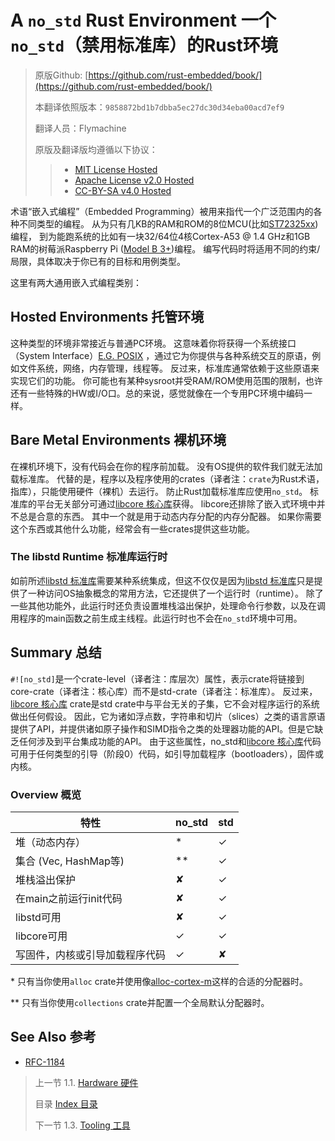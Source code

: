 # A `no_std` Rust Environment 一个`no_std`（禁用标准库）的Rust环境

> 原版Github: [https://github.com/rust-embedded/book/](https://github.com/rust-embedded/book/)
>
> 本翻译依照版本：`9858872bd1b7dbba5ec27dc30d34eba00acd7ef9`
>
> 翻译人员：Flymachine
>
> 原版及翻译版均遵循以下协议：
>
>> - [MIT License Hosted]
>> - [Apache License v2.0 Hosted]
>> - [CC-BY-SA v4.0 Hosted]

[MIT License]: ./LICENSE-MIT
[Apache License v2.0]: ./LICENSE-APACHE
[CC-BY-SA v4.0]: ./LICENSE-CC-BY-SA
[MIT License Hosted]: https://opensource.org/licenses/MIT
[Apache License v2.0 Hosted]: http://www.apache.org/licenses/LICENSE-2.0
[CC-BY-SA v4.0 Hosted]: https://creativecommons.org/licenses/by-sa/4.0/legalcode

术语“嵌入式编程”（Embedded Programming）被用来指代一个广泛范围内的各种不同类型的编程。
从为只有几KB的RAM和ROM的8位MCU(比如[ST72325xx](https://www.st.com/resource/en/datasheet/st72325j6.pdf))编程，
到为能跑系统的比如有一块32/64位4核Cortex-A53 @ 1.4 GHz和1GB RAM的树莓派Raspberry Pi
([Model B 3+](https://en.wikipedia.org/wiki/Raspberry_Pi#Specifications))编程。
编写代码时将适用不同的约束/局限，具体取决于你已有的目标和用例类型。

这里有两大通用嵌入式编程类别：

## Hosted Environments 托管环境

这种类型的环境非常接近与普通PC环境。
这意味着你将获得一个系统接口（System Interface）[E.G. POSIX](https://en.wikipedia.org/wiki/POSIX)
，通过它为你提供与各种系统交互的原语，例如文件系统，网络，内存管理，线程等。
反过来，标准库通常依赖于这些原语来实现它们的功能。
你可能也有某种sysroot并受RAM/ROM使用范围的限制，也许还有一些特殊的HW或I/O口。总的来说，感觉就像在一个专用PC环境中编码一样。

## Bare Metal Environments 裸机环境
在裸机环境下，没有代码会在你的程序前加载。
没有OS提供的软件我们就无法加载标准库。
代替的是，程序以及程序使用的crates（译者注：`crate`为Rust术语，指库），只能使用硬件（裸机）去运行。
防止Rust加载标准库应使用`no_std`。
标准库的平台无关部分可通过[libcore 核心库](https://doc.rust-lang.org/core/)获得。
libcore还排除了嵌入式环境中并不总是合意的东西。
其中一个就是用于动态内存分配的内存分配器。
如果你需要这个东西或其他什么功能，经常会有一些crates提供这些功能。

### The libstd Runtime 标准库运行时
如前所述[libstd 标准库](https://doc.rust-lang.org/std/)需要某种系统集成，但这不仅仅是因为[libstd 标准库](https://doc.rust-lang.org/std/)只是提供了一种访问OS抽象概念的常用方法，它还提供了一个运行时（runtime）。
除了一些其他功能外，此运行时还负责设置堆栈溢出保护，处理命令行参数，以及在调用程序的main函数之前生成主线程。此运行时也不会在`no_std`环境中可用。

## Summary 总结
`#![no_std]`是一个crate-level（译者注：库层次）属性，表示crate将链接到core-crate（译者注：核心库）而不是std-crate（译者注：标准库）。
反过来，[libcore 核心库](https://doc.rust-lang.org/core/) crate是std crate中与平台无关的子集，它不会对程序运行的系统做出任何假设。
因此，它为诸如浮点数，字符串和切片（slices）之类的语言原语提供了API，并提供诸如原子操作和SIMD指令之类的处理器功能的API。但是它缺乏任何涉及到平台集成功能的API。
由于这些属性，no\_std和[libcore 核心库](https://doc.rust-lang.org/core/)代码可用于任何类型的引导（阶段0）代码，如引导加载程序（bootloaders），固件或内核。

### Overview 概览

| 特性                                                   | no\_std | std |
|-----------------------------------------------------------|--------|-----|
| 堆（动态内存）                                          |   *    |  ✓  |
| 集合 (Vec, HashMap等)                                  |  **    |  ✓  |
| 堆栈溢出保护                                            |   ✘    |  ✓  |
| 在main之前运行init代码                                  |   ✘    |  ✓  |
| libstd可用                                             |   ✘    |  ✓  |
| libcore可用                                            |   ✓    |  ✓  |
| 写固件，内核或引导加载程序代码                           |   ✓    |  ✘  |

\* 只有当你使用`alloc` crate并使用像[alloc-cortex-m]这样的合适的分配器时。

\** 只有当你使用`collections` crate并配置一个全局默认分配器时。

[alloc-cortex-m]: https://github.com/rust-embedded/alloc-cortex-m

## See Also 参考

* [RFC-1184](https://github.com/rust-lang/rfcs/blob/master/text/1184-stabilize-no_std.md)

> 上一节 
> 1.1. [Hardware 硬件]
>
> 目录 
> [Index 目录]
>
> 下一节 
> 1.3. [Tooling 工具]
>

[Index 目录]: https://rustforce.net/article?id=943af2e7-0f1f-40fd-8864-4bb4d2676b4d
[Hardware 硬件]: https://rustforce.net/article?id=e86bd376-948b-4e9e-a359-c419a7206ca1
[Tooling 工具]: https://rustforce.net/article?id=07057df5-c646-46ee-bbf6-5ce3c7a131b7